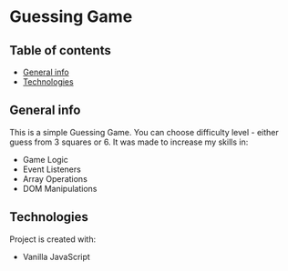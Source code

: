 # Guessing Game

## Table of contents
* [General info](#general-info)
* [Technologies](#technologies)

## General info
This is a simple Guessing Game. You can choose difficulty level - either guess from 3 squares or 6. It was made to increase my skills in:
* Game Logic
* Event Listeners
* Array Operations
* DOM Manipulations
	
## Technologies
Project is created with:
* Vanilla JavaScript
